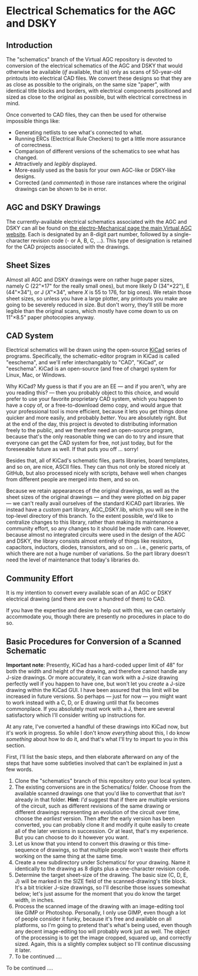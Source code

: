 # Electrical Schematics for the AGC and DSKY

## Introduction

The "schematics" branch of the Virtual AGC repository is devoted to conversion of the electrical schematics of the AGC and DSKY that would otherwise be available (_if_ available, that is) only as scans of 50-year-old printouts into electrical CAD files. We convert these designs so that they are as close as possible to the originals, on the same size "paper", with identical title blocks and borders, with electrical components positioned and sized as close to the original as possible, but with electrical correctness in mind.

Once converted to CAD files, they can then be used for otherwise impossible things like:

- Generating netlists to see what's connected to what.
- Running ERCs (Electrical Rule Checkers) to get a little more assurance of correctness.
- Comparison of different versions of the schematics to see what has changed.
- Attractively and _legibly_ displayed.
- More-easily used as the basis for your own AGC-like or DSKY-like designs.
- Corrected (and _commented_) in those rare instances where the original drawings can be shown to be in error.

## AGC and DSKY Drawings

The currently-available electrical schematics associated with the AGC and DSKY can all be found on [the electro-Mechanical page the main Virtual AGC website](http://www.ibiblio.org/apollo/ElectroMechanical.html).  Each is designated by an 8-digit part number, followed by a single-character revision code (- or A, B, C, ...).  This type of designation is retained for the CAD projects associated with the drawings.

## Sheet Sizes

Almost all AGC and DSKY drawings were on rather huge paper sizes, namely C (22"&times;17" for the really small ones), but more likely D (34"&times;22"), E (44"&times;34"), or J (_X_"&times;34", where _X_ is 55 to 176, for big ones).  We retain those sheet sizes, so unless you have a large plotter, any printouts you make are going to be severely reduced in size.  But don't worry, they'll still be more legible than the original scans, which mostly have come down to us on 11"&times;8.5" paper photocopies anyway.

## CAD System

Electrical schematics will be drawn using the open-source [KiCad](http://kicad-pcb.org/) series of programs.  Specifically, the schematic-editor program in KiCad is called "eeschema", and we'll refer interchangably to "CAD", "KiCad", or "eeschema".  KiCad is an open-source (and free of charge) system for Linux, Mac, or Windows.

Why KiCad?  My guess is that if you are an EE &mdash; and if you aren't, why are you reading this? &mdash; then you probably object to this choice, and would prefer to use your favorite proprietary CAD system, which you happen to have a copy of, or a free-to-download demo copy, and would argue that your professional tool is more efficient, because it lets you get things done quicker and more easily, and probably _better_.  You are absolutely right.  But at the end of the day, this project is devoted to distributing information freely to the public, and we therefore need an open-source program, because that's the only reasonable thing we can do to try and insure that everyone can get the CAD system for free, not just today, but for the foreseeable future as well.  If that puts you off ... sorry!

Besides that, all of KiCad's schematic files, parts libraries, board templates, and so on, are nice, ASCII files.  They can thus not only be stored nicely at GitHub, but also processed nicely with scripts, behave well when changes from different people are merged into them, and so on.

Because we retain appearances of the original drawings, as well as the sheet sizes of the original drawings &mdash; and they were plotted on _big_ paper &mdash; we can't really avail ourselves of the standard KiCAD part libraries.  We instead have a _custom_ part library, AGC_DSKY.lib, which you will see in the top-level directory of this branch.  To the extent possible, we'd like to centralize changes to this library, rather than making its maintenance a community effort, so any changes to it should be made with care.  However, because almost no integrated circuits were used in the design of the AGC and DSKY, the library consists almost entirely of things like resistors, capacitors, inductors, diodes, transistors, and so on ... i.e., generic parts, of which there are not a huge number of variations.  So the part library doesn't need the level of maintenance that today's libraries do.

## Community Effort

It is my intention to convert every available scan of an AGC or DSKY electrical drawing (and there are over a hundred of them) to CAD.

If you have the expertise and desire to help out with this, we can certainly accommodate you, though there are presently no procedures in place to do so.

## Basic Procedures for Conversion of a Scanned Schematic

**Important note**: Presently, KiCad has a hard-coded upper limit of 48" for both the width and height of the drawing, and therefore cannot handle any J-size drawings.  Or more accurately, it can work with a J-size drawing perfectly well if you happen to have one, but won't let you _create_ a J-size drawing within the KiCad GUI.  I have been assured that this limit will be increased in future versions.  So perhaps &mdash; just for now &mdash; you might want to work instead with a C, D, or E drawing until that fix becomes commonplace.  If you absolutely must work with a J, there are several satisfactory which I'll consider writing up instructions for. 

At any rate, I've converted a handful of these drawings into KiCad now, but it's work in progress.  So while I don't know _everything_ about this, I do know _something_ about how to do it, and that's what I'll try to impart to you in this section.

First, I'll list the basic steps, and then elaborate afterward on any of the steps that have some subtleties involved that can't be explained in just a few words.

1. Clone the "schematics" branch of this repository onto your local system.
2. The existing conversions are in the Schematics/ folder.  Choose from the available scanned drawings one that you'd like to converthat that _isn't_ already in that folder.  **Hint**: _I'd_ suggest that if there are multiple versions of the circuit, such as different revisions of the same drawing or different drawings representing an evolution of the circuit over time, choose the _earliest_ version.  Then after the early version has been converted, you can probably clone it and modify it quite easily to create all of the later versions in succession.  Or at least, that's my experience.  But you can choose to do it however you want.
3. Let us know that you intend to convert this drawing or this time-sequence of drawings, so that multiple people won't waste their efforts working on the same thing at the same time.
4. Create a new subdirectory under Schematics/ for your drawing.  Name it identically to the drawing as 8 digits plus a one-character revision code.
5. Determine the target sheet-size of the drawing.  The basic size (C, D, E, J) will be marked in the SIZE field of the scanned-drawing's title block.  It's a bit trickier J-size drawings, so I'll describe those issues somewhat below; let's just assume for the moment that you do know the target width, in inches.
6. Process the scanned image of the drawing with an image-editing tool like GIMP or Photoshop.  Personally, I only use GIMP, even though a lot of people consider it funky, because it's free and available on all platforms, so I'm going to pretend that's what's being used, even though any decent image-editing too will probably work just as well.  The object of the processing is to get the image cropped, squared up, and correctly sized.  Again, this is a slightly complex subject so I'll continue discussing it later.
7. To be continued ....

To be continued ....


